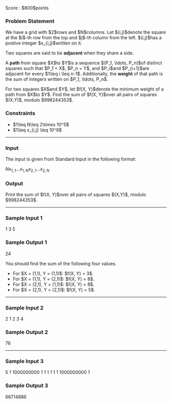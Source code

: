 
<div>

<span>

<span>

<p>
Score : $800$points
</p>

<div>

<section>

### **Problem Statement**

<p>
We have a grid with $2$rows and $N$columns. Let $(i,j)$denote the square at the $i$-th row from the top and $j$-th column from the left. $(i,j)$has a postive integer $x_{i,j}$written on it.
</p>

<p>
Two squares are said to be 
<strong>
adjacent
</strong>
when they share a side.
</p>

<p>
A 
<strong>
path
</strong>
from square $X$to $Y$is a sequence $(P_1, \ldots, P_n)$of distinct squares such that $P_1 = X$, $P_n = Y$, and $P_i$and $P_{i+1}$are adjacent for every $1\leq i \leq n-1$. Additionally, the 
<strong>
weight
</strong>
of that path is the sum of integers written on $P_1, \ldots, P_n$.
</p>

<p>
For two squares $X$and $Y$, let $f(X, Y)$denote the minimum weight of a path from $X$to $Y$. Find the sum of $f(X, Y)$over all pairs of squares $(X,Y)$, modulo $998244353$.
</p>

</section>

</div>

<div>

<section>

### **Constraints**

<ul>

<li>
$1\leq N\leq 2\times 10^5$
</li>

<li>
$1\leq x_{i,j} \leq 10^9$
</li>

</ul>

</section>

</div>

---

<div>

<div>

<section>

### **Input**

<p>
The input is given from Standard Input in the following format:
</p>

<div>

$N$$x_{1,1}$$\ldots$$x_{1,N}$$x_{2,1}$$\ldots$$x_{2,N}$
</div>

</section>

</div>

<div>

<section>

### **Output**

<p>
Print the sum of $f(X, Y)$over all pairs of squares $(X,Y)$, modulo $998244353$.
</p>

</section>

</div>

</div>

---

<div>

<section>

### **Sample Input 1**

<div>

1
3
5

</div>

</section>

</div>

<div>

<section>

### **Sample Output 1**

<div>

24

</div>

<p>
You should find the sum of the following four values.
</p>

<ul>

<li>
For $X = (1,1), Y = (1,1)$: $f(X, Y) = 3$.
</li>

<li>
For $X = (1,1), Y = (2,1)$: $f(X, Y) = 8$.
</li>

<li>
For $X = (2,1), Y = (1,1)$: $f(X, Y) = 8$.
</li>

<li>
For $X = (2,1), Y = (2,1)$: $f(X, Y) = 5$.
</li>

</ul>

</section>

</div>

---

<div>

<section>

### **Sample Input 2**

<div>

2
1 2
3 4

</div>

</section>

</div>

<div>

<section>

### **Sample Output 2**

<div>

76

</div>

</section>

</div>

---

<div>

<section>

### **Sample Input 3**

<div>

5
1 1000000000 1 1 1
1 1 1 1000000000 1

</div>

</section>

</div>

<div>

<section>

### **Sample Output 3**

<div>

66714886

</div>

</section>

</div>

</span>

</span>

</div>
